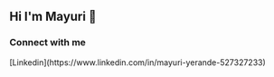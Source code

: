 ## Hi I'm Mayuri 👋

<!--
**mayuriyerande123/mayuriyerande123** is a ✨ _special_ ✨ repository because its `README.md` (this file) appears on your GitHub profile.

Here are some ideas to get you started:

- 🔭 I’m currently working on ...
- 🌱 I’m currently learning ...
- 👯 I’m looking to collaborate on ...
- 🤔 I’m looking for help with ...
- 💬 Ask me about ...
📫 How to reach me: 
- 😄 Pronouns: ...
- ⚡ Fun fact: ...
-->
<h3> Connect with me</h3>
[Linkedin](https://www.linkedin.com/in/mayuri-yerande-527327233)

